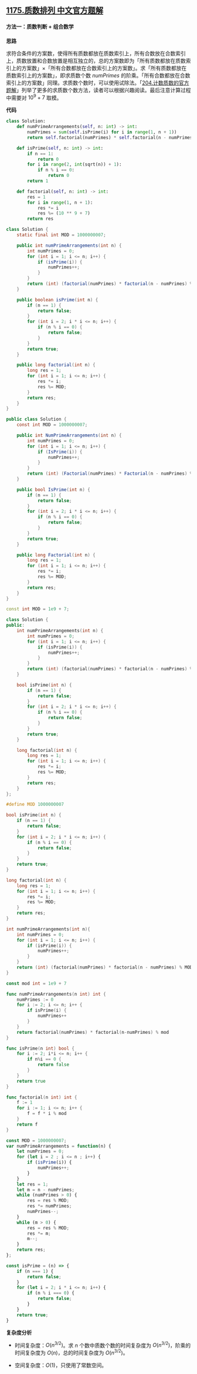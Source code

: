 ## [1175.质数排列 中文官方题解](https://leetcode.cn/problems/prime-arrangements/solutions/100000/zhi-shu-pai-lie-by-leetcode-solution-i6g1)
#### 方法一：质数判断 + 组合数学

**思路**

求符合条件的方案数，使得所有质数都放在质数索引上，所有合数放在合数索引上，质数放置和合数放置是相互独立的，总的方案数即为「所有质数都放在质数索引上的方案数」$\times$「所有合数都放在合数索引上的方案数」。求「所有质数都放在质数索引上的方案数」，即求质数个数 $\textit{numPrimes}$ 的阶乘。「所有合数都放在合数索引上的方案数」同理。求质数个数时，可以使用试除法。「[204.计数质数的官方题解](https://leetcode.cn/problems/count-primes/solution/ji-shu-zhi-shu-by-leetcode-solution/)」列举了更多的求质数个数方法，读者可以根据兴趣阅读。最后注意计算过程中需要对 $10^9+7$ 取模。

**代码**

```Python [sol1-Python3]
class Solution:
    def numPrimeArrangements(self, n: int) -> int:
        numPrimes = sum(self.isPrime(i) for i in range(1, n + 1))
        return self.factorial(numPrimes) * self.factorial(n - numPrimes) % (10 ** 9 + 7)

    def isPrime(self, n: int) -> int:
        if n == 1:
            return 0
        for i in range(2, int(sqrt(n)) + 1):
            if n % i == 0:
                return 0
        return 1

    def factorial(self, n: int) -> int:
        res = 1
        for i in range(1, n + 1):
            res *= i
            res %= (10 ** 9 + 7)
        return res
```

```Java [sol1-Java]
class Solution {
    static final int MOD = 1000000007;

    public int numPrimeArrangements(int n) {
        int numPrimes = 0;
        for (int i = 1; i <= n; i++) {
            if (isPrime(i)) {
                numPrimes++;
            }
        }
        return (int) (factorial(numPrimes) * factorial(n - numPrimes) % MOD);
    }

    public boolean isPrime(int n) {
        if (n == 1) {
            return false;
        }
        for (int i = 2; i * i <= n; i++) {
            if (n % i == 0) {
                return false;
            }
        }
        return true;
    }

    public long factorial(int n) {
        long res = 1;
        for (int i = 1; i <= n; i++) {
            res *= i;
            res %= MOD;
        }
        return res;
    }
}
```

```C# [sol1-C#]
public class Solution {
    const int MOD = 1000000007;

    public int NumPrimeArrangements(int n) {
        int numPrimes = 0;
        for (int i = 1; i <= n; i++) {
            if (IsPrime(i)) {
                numPrimes++;
            }
        }
        return (int) (Factorial(numPrimes) * Factorial(n - numPrimes) % MOD);
    }

    public bool IsPrime(int n) {
        if (n == 1) {
            return false;
        }
        for (int i = 2; i * i <= n; i++) {
            if (n % i == 0) {
                return false;
            }
        }
        return true;
    }

    public long Factorial(int n) {
        long res = 1;
        for (int i = 1; i <= n; i++) {
            res *= i;
            res %= MOD;
        }
        return res;
    }
}
```

```C++ [sol1-C++]
const int MOD = 1e9 + 7;

class Solution {
public:
    int numPrimeArrangements(int n) {
        int numPrimes = 0;
        for (int i = 1; i <= n; i++) {
            if (isPrime(i)) {
                numPrimes++;
            }
        }
        return (int) (factorial(numPrimes) * factorial(n - numPrimes) % MOD);
    }

    bool isPrime(int n) {
        if (n == 1) {
            return false;
        }
        for (int i = 2; i * i <= n; i++) {
            if (n % i == 0) {
                return false;
            }
        }
        return true;
    }

    long factorial(int n) {
        long res = 1;
        for (int i = 1; i <= n; i++) {
            res *= i;
            res %= MOD;
        }
        return res;
    }
};
```

```C [sol1-C]
#define MOD 1000000007

bool isPrime(int n) {
    if (n == 1) {
        return false;
    }
    for (int i = 2; i * i <= n; i++) {
        if (n % i == 0) {
            return false;
        }
    }
    return true;
}

long factorial(int n) {
    long res = 1;
    for (int i = 1; i <= n; i++) {
        res *= i;
        res %= MOD;
    }
    return res;
}

int numPrimeArrangements(int n){
    int numPrimes = 0;
    for (int i = 1; i <= n; i++) {
        if (isPrime(i)) {
            numPrimes++;
        }
    }
    return (int) (factorial(numPrimes) * factorial(n - numPrimes) % MOD);
}
```

```go [sol1-Golang]
const mod int = 1e9 + 7

func numPrimeArrangements(n int) int {
    numPrimes := 0
    for i := 2; i <= n; i++ {
        if isPrime(i) {
            numPrimes++
        }
    }
    return factorial(numPrimes) * factorial(n-numPrimes) % mod
}

func isPrime(n int) bool {
    for i := 2; i*i <= n; i++ {
        if n%i == 0 {
            return false
        }
    }
    return true
}

func factorial(n int) int {
    f := 1
    for i := 1; i <= n; i++ {
        f = f * i % mod
    }
    return f
}
```

```JavaScript [sol1-JavaScript]
const MOD = 1000000007;
var numPrimeArrangements = function(n) {
    let numPrimes = 0;
    for (let i = 2 ; i <= n ; i++) {
        if (isPrime(i)) {
            numPrimes++;
        }
    }
    let res = 1;
    let m = n - numPrimes;
    while (numPrimes > 0) {
        res = res % MOD;
        res *= numPrimes;
        numPrimes--;
    }
    while (m > 0) {
        res = res % MOD;
        res *= m;
        m--;
    }
    return res;
};

const isPrime = (n) => {
    if (n === 1) {
        return false;
    }
    for (let i = 2; i * i <= n; i++) {
        if (n % i === 0) {
            return false;
        }
    }
    return true;
}
```

**复杂度分析**

- 时间复杂度：$O(n^{3/2})$。求 $n$ 个数中质数个数的时间复杂度为 $O(n^{3/2})$，阶乘的时间复杂度为 $O(n)$，总的时间复杂度为 $O(n^{3/2})$。

- 空间复杂度：$O(1)$，只使用了常数空间。